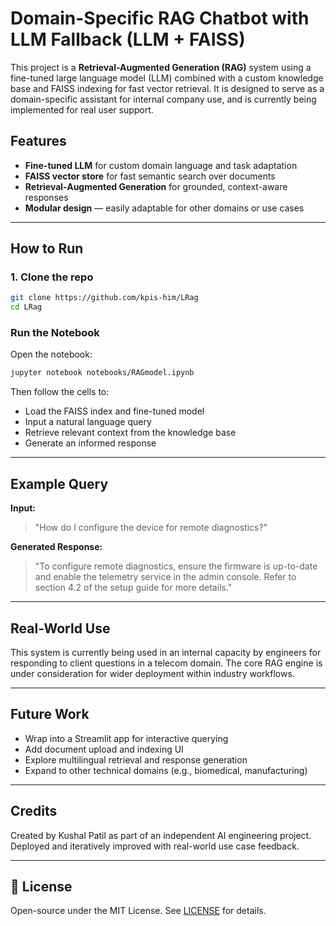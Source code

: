
# Domain-Specific RAG Chatbot with LLM Fallback (LLM + FAISS)

This project is a **Retrieval-Augmented Generation (RAG)** system using a fine-tuned large language model (LLM) combined with a custom knowledge base and FAISS indexing for fast vector retrieval. It is designed to serve as a domain-specific assistant for internal company use, and is currently being implemented for real user support.

## Features

- **Fine-tuned LLM** for custom domain language and task adaptation  
- **FAISS vector store** for fast semantic search over documents  
- **Retrieval-Augmented Generation** for grounded, context-aware responses  
- **Modular design** — easily adaptable for other domains or use cases

---

## How to Run

### 1. Clone the repo

```bash
git clone https://github.com/kpis-him/LRag
cd LRag
````

### Run the Notebook

Open the notebook:

```bash
jupyter notebook notebooks/RAGmodel.ipynb
```

Then follow the cells to:

* Load the FAISS index and fine-tuned model
* Input a natural language query
* Retrieve relevant context from the knowledge base
* Generate an informed response

---

## Example Query

**Input:**

> "How do I configure the device for remote diagnostics?"

**Generated Response:**

> "To configure remote diagnostics, ensure the firmware is up-to-date and enable the telemetry service in the admin console. Refer to section 4.2 of the setup guide for more details."

---

## Real-World Use

This system is currently being used in an internal capacity by engineers for responding to client questions in a telecom domain. The core RAG engine is under consideration for wider deployment within industry workflows.

---

## Future Work

* Wrap into a Streamlit app for interactive querying
* Add document upload and indexing UI
* Explore multilingual retrieval and response generation
* Expand to other technical domains (e.g., biomedical, manufacturing)

---

## Credits

Created by Kushal Patil as part of an independent AI engineering project.
Deployed and iteratively improved with real-world use case feedback.

---

## 📜 License

Open-source under the MIT License. See [LICENSE](LICENSE) for details.

